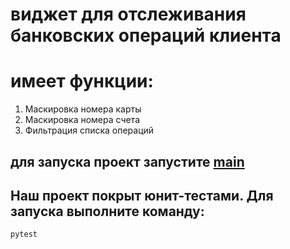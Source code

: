 # виджет для отслеживания банковских операций клиента
# имеет функции:
1. Маскировка номера карты
2. Маскировка номера счета
3. Фильтрация списка операций 
## для запуска проект запустите [main](https://github.com/Dimon4ik812/homework/blob/feature/homework_10_1/main.py)
## Наш проект покрыт юнит-тестами. Для запуска выполните команду:
```
pytest
```